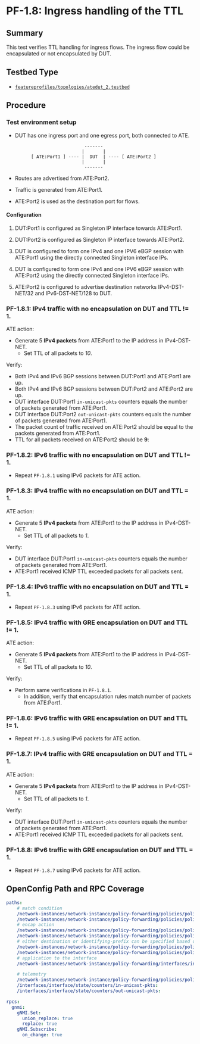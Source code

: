 # PF-1.8: Ingress handling of the TTL

## Summary

This test verifies TTL handling for ingress flows. The ingress flow could be
encapsulated or not encapsulated by DUT.

## Testbed Type

*  [`featureprofiles/topologies/atedut_2.testbed`](https://github.com/openconfig/featureprofiles/blob/main/topologies/atedut_2.testbed)

## Procedure

### Test environment setup

*   DUT has one ingress port and one egress port, both connected to ATE.

    ```
                              -------
                             |       |
          [ ATE:Port1 ] ---- |  DUT  | ---- [ ATE:Port2 ]
                             |       |
                              -------
    ```

*   Routes are advertised from ATE:Port2.
*   Traffic is generated from ATE:Port1.
*   ATE:Port2 is used as the destination port for flows.

#### Configuration

1.  DUT:Port1 is configured as Singleton IP interface towards ATE:Port1.

2.  DUT:Port2 is configured as Singleton IP interface towards ATE:Port2.

3.  DUT is configured to form one IPv4 and one IPV6 eBGP session
    with ATE:Port1 using the directly connected Singleton interface IPs.

4.  DUT is configured to form one IPv4 and one IPV6 eBGP session
    with ATE:Port2 using the directly connected Singleton interface IPs.

5.  ATE:Port2 is configured to advertise destination networks
    IPv4-DST-NET/32 and IPv6-DST-NET/128 to DUT.

### PF-1.8.1: IPv4 traffic with no encapsulation on DUT and TTL != 1.

ATE action:

*   Generate 5 **IPv4 packets** from ATE:Port1 to the IP address in
    IPv4-DST-NET.
    *   Set TTL of all packets to *10*.

Verify:

*   Both IPv4 and IPv6 BGP sessions between DUT:Port1 and ATE:Port1 are up.
*   Both IPv4 and IPv6 BGP sessions between DUT:Port2 and ATE:Port2 are up.
*   DUT interface DUT:Port1 `in-unicast-pkts` counters equals the number of
    packets generated from ATE:Port1.
*   DUT interface DUT:Port2 `out-unicast-pkts` counters equals the number of
    packets generated from ATE:Port1.
*   The packet count of traffic received on ATE:Port2 should be equal to the
    packets generated from ATE:Port1.
*   TTL for all packets received on ATE:Port2 should be **9**:

### PF-1.8.2: IPv6 traffic with no encapsulation on DUT and TTL != 1.

*   Repeat `PF-1.8.1` using IPv6 packets for ATE action.

### PF-1.8.3: IPv4 traffic with no encapsulation on DUT and TTL = 1.

ATE action:

*   Generate 5 **IPv4 packets** from ATE:Port1 to the IP address in
    IPv4-DST-NET.
    *   Set TTL of all packets to *1*.

Verify:

*   DUT interface DUT:Port1 `in-unicast-pkts` counters equals the number of
    packets generated from ATE:Port1.
*   ATE:Port1 received ICMP TTL exceeded packets for all packets sent.

### PF-1.8.4: IPv6 traffic with no encapsulation on DUT and TTL = 1.

*   Repeat `PF-1.8.3` using IPv6 packets for ATE action.

### PF-1.8.5: IPv4 traffic with GRE encapsulation on DUT and TTL != 1.

ATE action:

*   Generate 5 **IPv4 packets** from ATE:Port1 to the IP address in
    IPv4-DST-NET.
    *   Set TTL of all packets to *10*.

Verify:

*   Perform same verifications in `PF-1.8.1`.
    *   In addition, verify that encapsulation rules match number of packets
    from ATE:Port1.

### PF-1.8.6: IPv6 traffic with GRE encapsulation on DUT and TTL != 1.

*   Repeat `PF-1.8.5` using IPv6 packets for ATE action.

### PF-1.8.7: IPv4 traffic with GRE encapsulation on DUT and TTL = 1.

ATE action:

*   Generate 5 **IPv4 packets** from ATE:Port1 to the IP address in
    IPv4-DST-NET.
    *   Set TTL of all packets to *1*.

Verify:

*   DUT interface DUT:Port1 `in-unicast-pkts` counters equals the number of
    packets generated from ATE:Port1.
*   ATE:Port1 received ICMP TTL exceeded packets for all packets sent.

### PF-1.8.8: IPv6 traffic with GRE encapsulation on DUT and TTL = 1.

*   Repeat `PF-1.8.7` using IPv6 packets for ATE action.

## OpenConfig Path and RPC Coverage

```yaml
paths:
    # match condition
    /network-instances/network-instance/policy-forwarding/policies/policy/rules/rule/ipv4/config/source-address:
    /network-instances/network-instance/policy-forwarding/policies/policy/rules/rule/ipv6/config/source-address:
    # encap action
    /network-instances/network-instance/policy-forwarding/policies/policy/rules/rule/action/encapsulate-gre/targets/target/config/id:
    /network-instances/network-instance/policy-forwarding/policies/policy/rules/rule/action/encapsulate-gre/targets/target/config/source:
    # either destination or identifying-prefix can be specified based on specific vendor implementation.
    /network-instances/network-instance/policy-forwarding/policies/policy/rules/rule/action/encapsulate-gre/targets/target/config/destination:
    /network-instances/network-instance/policy-forwarding/policies/policy/rules/rule/action/encapsulate-gre/config/identifying-prefix:
    # application to the interface
    /network-instances/network-instance/policy-forwarding/interfaces/interface/config/apply-forwarding-policy:

    # telemetry
    /network-instances/network-instance/policy-forwarding/policies/policy/rules/rule/state/matched-pkts:
    /interfaces/interface/state/counters/in-unicast-pkts:
    /interfaces/interface/state/counters/out-unicast-pkts:

rpcs:
  gnmi:
    gNMI.Set:
      union_replace: true
      replace: true
    gNMI.Subscribe:
      on_change: true
```

